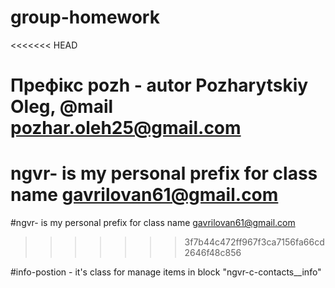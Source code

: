 # group-homework

<<<<<<< HEAD
# Префікс pozh - autor Pozharytskiy Oleg, @mail pozhar.oleh25@gmail.com

ngvr- is my personal prefix for class name gavrilovan61@gmail.com
=======
#ngvr- is my personal prefix for class name gavrilovan61@gmail.com
>>>>>>> 3f7b44c472ff967f3ca7156fa66cd2646f48c856

#info-postion - it's class for manage items in block "ngvr-c-contacts\_\_info"
